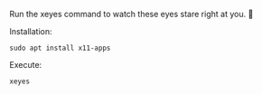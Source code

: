 Run the xeyes command to watch these eyes stare right at you. 👀




Installation:

```
sudo apt install x11-apps
```

Execute:

```
xeyes
```
